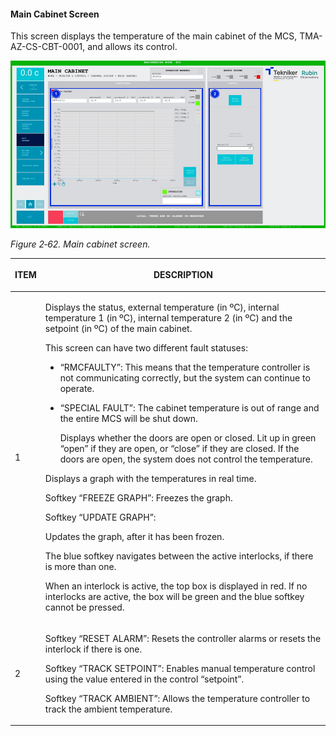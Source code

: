 #### Main Cabinet Screen

This screen displays the temperature of the main cabinet of the MCS, TMA-AZ-CS-CBT-0001, and allows its control.

![](../Resources/media/image78.png)

*Figure 2‑62. Main cabinet screen.*

<table class="table">
<colgroup>
<col style="width: 13<col style="width: 86</colgroup>
<thead>
<tr class="header">
<th><p>ITEM</p></th>
<th><p>DESCRIPTION</p></th>
</tr>
</thead>
<tbody>
<tr class="odd">
<td><p>1</p></td>
<td><p>Displays the status, external temperature (in ºC), internal temperature 1 (in ºC), internal temperature 2
(in ºC) and the setpoint (in ºC) of the main cabinet.</p>
<p>This screen can have two different fault statuses:</p>
<ul>
<li><p>“RMCFAULTY”: This means that the temperature controller is not communicating correctly, but the system can
continue to operate.</p></li>
<li><p>“SPECIAL FAULT”: The cabinet temperature is out of range and the entire MCS will be shut down.</p>
<p>Displays whether the doors are open or closed. Lit up in green “open” if they are open,
or “close” if they are closed. If the doors are open, the system does not control the
temperature.</p></li>
</ul>
<p>Displays a graph with the temperatures in real time.</p>
<p>Softkey “FREEZE GRAPH”: Freezes the graph.</p>
<p>Softkey “UPDATE GRAPH”: <p>Updates the graph, after it has been frozen.</p>
<p>The blue softkey navigates between the active interlocks, if there is more than one.</p>
<p>When an interlock is active, the top box is displayed in red. If no interlocks are active, the
box will be green and the blue softkey cannot be pressed.</p></td>
</tr>
<tr class="even">
<td><p>2</p></td>
<td><p>Softkey “RESET ALARM”: Resets the controller alarms or resets the interlock if
there is one.</p>
<p>Softkey “TRACK SETPOINT”: Enables manual temperature control using the value entered in
the control “setpoint”.</p>
<p>Softkey “TRACK AMBIENT”: Allows the temperature controller to track the ambient temperature.</p></td>
</tr>
</tbody>
</table>
